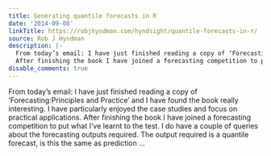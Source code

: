 ```yaml
---
title: Generating quantile forecasts in R
date: '2014-09-08'
linkTitle: https://robjhyndman.com/hyndsight/quantile-forecasts-in-r/
source: Rob J Hyndman
description: |-
  From today’s email: I have just finished reading a copy of ‘Forecasting:Principles and Practice’ and I have found the book really interesting. I have particularly enjoyed the case studies and focus on practical applications.
  After finishing the book I have joined a forecasting competition to put what I’ve learnt to the test. I do have a couple of queries about the forecasting outputs required. The output required is a quantile forecast, is this the same as prediction ...
disable_comments: true
---
```

From today’s email: I have just finished reading a copy of ‘Forecasting:Principles and Practice’ and I have found the book really interesting. I have particularly enjoyed the case studies and focus on practical applications.
After finishing the book I have joined a forecasting competition to put what I’ve learnt to the test. I do have a couple of queries about the forecasting outputs required. The output required is a quantile forecast, is this the same as prediction ...